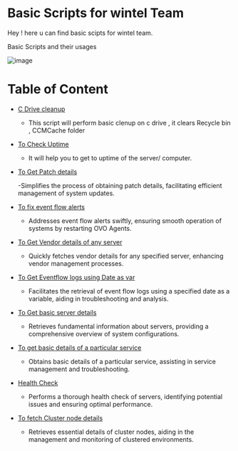 # Basic Scripts for wintel Team 
Hey ! here u can find basic scipts for wintel team.

 Basic Scripts and their usages  
 
 ![image](https://github.com/nitindotcom/Wintel/assets/71180362/b90689bf-3209-4809-a70a-c1ddd416dbe0)

# Table of Content
- [C Drive cleanup](Section.Cdrive.md)
  
    - This script will perform basic clenup on c drive , it clears Recycle bin , CCMCache folder

- [To Check Uptime](Section.UpTime.md)
  
    - It will help you to get to uptime of the server/ computer.

- [To Get Patch details](Section.PatchDetails.md)

   -Simplifies the process of obtaining patch details, facilitating efficient management of system updates.

- [To fix event flow alerts](Section.OVOagentRestart.md)

   - Addresses event flow alerts swiftly, ensuring smooth operation of systems by restarting OVO Agents.


- [To Get Vendor details of any server](Section.VendorDetailComp.md)

   - Quickly fetches vendor details for any specified server, enhancing vendor management processes.

- [To Get Eventflow logs using Date as var](Section.logsByDate.md)

   - Facilitates the retrieval of event flow logs using a specified date as a variable, aiding in troubleshooting and analysis.


- [To Get basic server details](Section.ServerDetails.md)

    - Retrieves fundamental information about servers, providing a comprehensive overview of system configurations.

- [To get basic details of a particular service](Section.ServiceDetail.md)

    - Obtains basic details of a particular service, assisting in service management and troubleshooting.

- [Health Check](Section.HealthCheck.md)

    - Performs a thorough health check of servers, identifying potential issues and ensuring optimal performance.

- [To fetch Cluster node details](Section.ClusterNodeDetails.md)

    - Retrieves essential details of cluster nodes, aiding in the management and monitoring of clustered environments.
